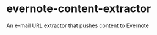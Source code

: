 evernote-content-extractor
==========================

An e-mail URL extractor that pushes content to Evernote
